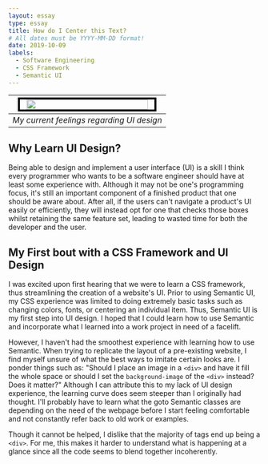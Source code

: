 ```yaml
---
layout: essay
type: essay
title: How do I Center this Text?
# All dates must be YYYY-MM-DD format!
date: 2019-10-09
labels:
  - Software Engineering
  - CSS Framework
  - Semantic UI
---
```


| <img src="https://i.redd.it/bptzx7ur4uj11.jpg" style="align: center; width: 90%; border: 4px solid black;"> | 
|:--:| 
| *My current feelings regarding UI design* |


## Why Learn UI Design?
Being able to design and implement a user interface (UI) is a skill I think every programmer who wants to be a software engineer should have at least some experience with. Although it may not be one's programming focus, it's still an important component of a finished product that one should be aware about. After all, if the users can't navigate a product's UI easily or efficiently, they will instead opt for one that checks those boxes whilst retaining the same feature set, leading to wasted time for both the developer and the user. 

## My First bout with a CSS Framework and UI Design
I was excited upon first hearing that we were to learn a CSS framework, thus streamlining the creation of a website's UI. Prior to using Semantic UI, my CSS experience was limited to doing extremely basic tasks such as changing colors, fonts, or centering an individual item. Thus, Semantic UI is my first step into UI design. I hoped that I could learn how to use Semantic and incorporate what I learned into a work project in need of a facelift. 

However, I haven't had the smoothest experience with learning how to use Semantic. When trying to replicate the layout of a pre-existing website, I find myself unsure of what the best ways to imitate certain looks are. I ponder things such as: "Should I place an image in a `<div>` and have it fill the whole space or should I set the `background-image` of the `<div>` instead? Does it matter?" Although I can attribute this to my lack of UI design experience, the learning curve does seem steeper than I originally had thought. I'll probably have to learn what the goto Semantic classes are depending on the need of the webpage before I start feeling comfortable and not constantly refer back to old work or examples. 

Though it cannot be helped, I dislike that the majority of tags end up being a `<div>`. For me, this makes it harder to understand what is happening at a glance since all the code seems to blend together incoherently.
